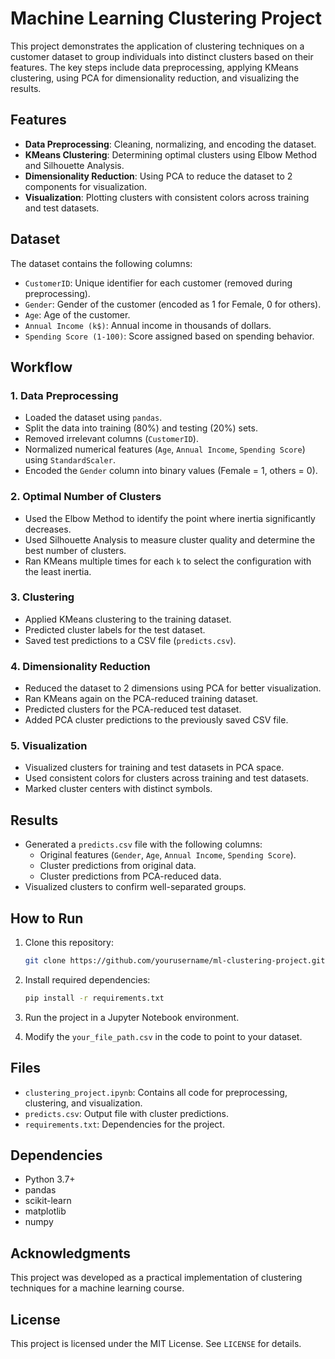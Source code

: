 # Machine Learning Clustering Project

This project demonstrates the application of clustering techniques on a customer dataset to group individuals into distinct clusters based on their features. The key steps include data preprocessing, applying KMeans clustering, using PCA for dimensionality reduction, and visualizing the results.

## Features
- **Data Preprocessing**: Cleaning, normalizing, and encoding the dataset.
- **KMeans Clustering**: Determining optimal clusters using Elbow Method and Silhouette Analysis.
- **Dimensionality Reduction**: Using PCA to reduce the dataset to 2 components for visualization.
- **Visualization**: Plotting clusters with consistent colors across training and test datasets.

## Dataset
The dataset contains the following columns:
- `CustomerID`: Unique identifier for each customer (removed during preprocessing).
- `Gender`: Gender of the customer (encoded as 1 for Female, 0 for others).
- `Age`: Age of the customer.
- `Annual Income (k$)`: Annual income in thousands of dollars.
- `Spending Score (1-100)`: Score assigned based on spending behavior.

## Workflow

### 1. Data Preprocessing
- Loaded the dataset using `pandas`.
- Split the data into training (80%) and testing (20%) sets.
- Removed irrelevant columns (`CustomerID`).
- Normalized numerical features (`Age`, `Annual Income`, `Spending Score`) using `StandardScaler`.
- Encoded the `Gender` column into binary values (Female = 1, others = 0).

### 2. Optimal Number of Clusters
- Used the Elbow Method to identify the point where inertia significantly decreases.
- Used Silhouette Analysis to measure cluster quality and determine the best number of clusters.
- Ran KMeans multiple times for each `k` to select the configuration with the least inertia.

### 3. Clustering
- Applied KMeans clustering to the training dataset.
- Predicted cluster labels for the test dataset.
- Saved test predictions to a CSV file (`predicts.csv`).

### 4. Dimensionality Reduction
- Reduced the dataset to 2 dimensions using PCA for better visualization.
- Ran KMeans again on the PCA-reduced training dataset.
- Predicted clusters for the PCA-reduced test dataset.
- Added PCA cluster predictions to the previously saved CSV file.

### 5. Visualization
- Visualized clusters for training and test datasets in PCA space.
- Used consistent colors for clusters across training and test datasets.
- Marked cluster centers with distinct symbols.

## Results
- Generated a `predicts.csv` file with the following columns:
  - Original features (`Gender`, `Age`, `Annual Income`, `Spending Score`).
  - Cluster predictions from original data.
  - Cluster predictions from PCA-reduced data.
- Visualized clusters to confirm well-separated groups.

## How to Run
1. Clone this repository:
   ```bash
   git clone https://github.com/yourusername/ml-clustering-project.git
   ```

2. Install required dependencies:
   ```bash
   pip install -r requirements.txt
   ```

3. Run the project in a Jupyter Notebook environment.

4. Modify the `your_file_path.csv` in the code to point to your dataset.

## Files
- `clustering_project.ipynb`: Contains all code for preprocessing, clustering, and visualization.
- `predicts.csv`: Output file with cluster predictions.
- `requirements.txt`: Dependencies for the project.

## Dependencies
- Python 3.7+
- pandas
- scikit-learn
- matplotlib
- numpy

## Acknowledgments
This project was developed as a practical implementation of clustering techniques for a machine learning course.

## License
This project is licensed under the MIT License. See `LICENSE` for details.


